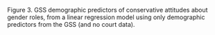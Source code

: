 Figure 3. GSS demographic predictors of conservative attitudes about gender roles, from a linear regression model using only demographic predictors from the GSS (and no court data).